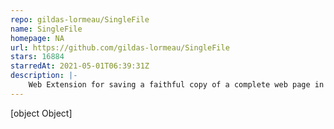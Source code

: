 ```yaml
---
repo: gildas-lormeau/SingleFile
name: SingleFile
homepage: NA
url: https://github.com/gildas-lormeau/SingleFile
stars: 16884
starredAt: 2021-05-01T06:39:31Z
description: |-
    Web Extension for saving a faithful copy of a complete web page in a single HTML file
---
```


[object Object]
